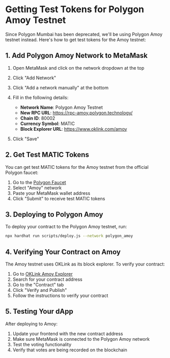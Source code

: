 # Getting Test Tokens for Polygon Amoy Testnet

Since Polygon Mumbai has been deprecated, we'll be using Polygon Amoy testnet instead. Here's how to get test tokens for the Amoy testnet:

## 1. Add Polygon Amoy Network to MetaMask

1. Open MetaMask and click on the network dropdown at the top
2. Click "Add Network"
3. Click "Add a network manually" at the bottom
4. Fill in the following details:
   - **Network Name**: Polygon Amoy Testnet
   - **New RPC URL**: https://rpc-amoy.polygon.technology/
   - **Chain ID**: 80002
   - **Currency Symbol**: MATIC
   - **Block Explorer URL**: https://www.oklink.com/amoy

5. Click "Save"

## 2. Get Test MATIC Tokens

You can get test MATIC tokens for the Amoy testnet from the official Polygon faucet:

1. Go to the [Polygon Faucet](https://faucet.polygon.technology/)
2. Select "Amoy" network
3. Paste your MetaMask wallet address
4. Click "Submit" to receive test MATIC tokens

## 3. Deploying to Polygon Amoy

To deploy your contract to the Polygon Amoy testnet, run:

```bash
npx hardhat run scripts/deploy.js --network polygon_amoy
```

## 4. Verifying Your Contract on Amoy

The Amoy testnet uses OKLink as its block explorer. To verify your contract:

1. Go to [OKLink Amoy Explorer](https://www.oklink.com/amoy)
2. Search for your contract address
3. Go to the "Contract" tab
4. Click "Verify and Publish"
5. Follow the instructions to verify your contract

## 5. Testing Your dApp

After deploying to Amoy:

1. Update your frontend with the new contract address
2. Make sure MetaMask is connected to the Polygon Amoy network
3. Test the voting functionality
4. Verify that votes are being recorded on the blockchain
